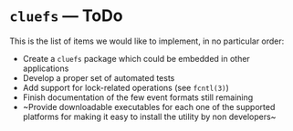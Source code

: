 # `cluefs` — ToDo

This is the list of items we would like to implement, in no particular order:

* Create a `cluefs` package which could be embedded in other applications
* Develop a proper set of automated tests
* Add support for lock-related operations (see `fcntl(3)`)
* Finish documentation of the few event formats still remaining
* ~Provide downloadable executables for each one of the supported platforms for making it easy to install the utility by non developers~
